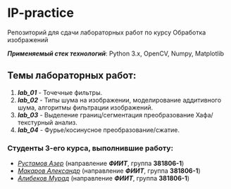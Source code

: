 # IP-practice
Репозиторий для сдачи лабораторных работ по курсу Обработка изображений

___Применяемый стек технологий___: Python 3.x, OpenCV, Numpy, Matplotlib

## Темы лабораторных работ:
1. ___lab_01___ - Точечные фильтры.
2. ___lab_02___ - Типы шума на изображении, моделирование аддитивного шума, алгоритмы фильтрации изображений.
3. ___lab_03___ - Выделение границ/сегментация
преобразование Хафа/текстурный анализ.
4. ___lab_04___ - Фурье/косинусное преобразование/сжатие.

### Студенты 3-его курса, выполнившие работу:
* [_Рустамов Азер_][RA] (направление ___ФИИТ___, группа __381806-1__)
* [_Макаров Александр_][MA] (направление ___ФИИТ___, группа __381806-1__)
* [_Алибеков Мурад_][AM] (направление ___ФИИТ___, группа __381806-1__)

<!-- Links -->
[RA]: https://github.com/RustamovAzer (RustamovAzer)
[MA]: https://github.com/Makarov-AA (Makarov-AA)
[AM]: https://github.com/AlibekovMurad5202 (AlibekovMurad5202)